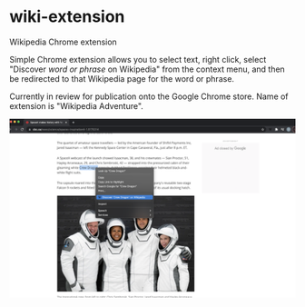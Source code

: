 # wiki-extension
Wikipedia Chrome extension

Simple Chrome extension allows you to select text, right click, select "Discover *word or phrase* on Wikipedia" from the context menu, and then be redirected to that Wikipedia page for the word or phrase.

Currently in review for publication onto the Google Chrome store. Name of extension is "Wikipedia Adventure".


![Alt text](images_for_README/image1.png?raw=true "Title")
